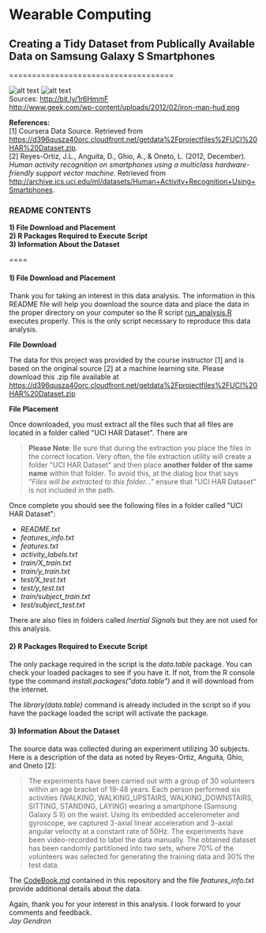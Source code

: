 # Wearable Computing
## Creating a Tidy Dataset from Publically Available Data on Samsung Galaxy S Smartphones
====================================

![alt text](http://icons.iconarchive.com/icons/jonathan-rey/devices-pack-3/256/Smartphone-Android-Jelly-Bean-Samsung-Galaxy-S4-icon.png) ![alt text](http://www.geek.com/wp-content/uploads/2012/02/iron-man-hud.png)  
Sources: http://bit.ly/1r6HmmF  
http://www.geek.com/wp-content/uploads/2012/02/iron-man-hud.png  

**References:**  
[1] Coursera Data Source. Retrieved from https://d396qusza40orc.cloudfront.net/getdata%2Fprojectfiles%2FUCI%20HAR%20Dataset.zip.  
[2] Reyes-Ortiz, J.L., Anguita, D., Ghio, A., & Oneto, L. (2012, December). *Human activity recognition on smartphones using a multiclass hardware-friendly support vector machine.* Retrieved from http://archive.ics.uci.edu/ml/datasets/Human+Activity+Recognition+Using+Smartphones.  
  
 
### README CONTENTS 

**1) File Download and Placement**  
**2) R Packages Required to Execute Script**  
**3) Information About the Dataset**

====  

#### 1) File Download and Placement  

Thank you for taking an interest in this data analysis. The information in this README file will help you download the source data and place the data in the proper directory on your computer so the R script [run_analysis.R](../master/run_analysis.R) executes properly. This is the only script necessary to reproduce this data analysis.

**File Download**

The data for this project was provided by the course instructor [1] and is based on the original source [2] at a machine learning site. Please download this .zip file available at https://d396qusza40orc.cloudfront.net/getdata%2Fprojectfiles%2FUCI%20HAR%20Dataset.zip 

**File Placement**

Once downloaded, you must extract all the files such that all files are located in a folder called "UCI HAR Dataset". There are 

>**Please Note**: Be sure that during the extraction you place the files in the correct location. Very often, the file extraction utility will create a folder "UCI HAR Dataset" and then place **another folder of the same name** within that folder. To avoid this, at the dialog box that says *"Files will be extracted to this folder..."* ensure that "UCI HAR Dataset" is not included in the path.

Once complete you should see the following files in a folder called "UCI HAR Dataset":
* *README.txt*
* *features_info.txt*
* *features.txt*
* *activity_labels.txt*
* *train/X_train.txt*
* *train/y_train.txt*
* *test/X_test.txt*
* *test/y_test.txt*
* *train/subject_train.txt*
* *test/subject_test.txt*

There are also files in folders called *Inertial Signals* but they are not used for this analysis.

#### 2) R Packages Required to Execute Script

The only package required in the script is the *data.table* package. You can check your loaded packages to see if you have it. If not, from the R console type the command *install.packages("data.table")* and it will download from the internet. 

The *library(data.table)* command is already included in the script so if you have the package loaded the script will activate the package.

#### 3) Information About the Dataset

The source data was collected during an experiment utilizing 30 subjects. Here is a description of the data as noted by Reyes-Ortiz, Anguita, Ghio, and Oneto [2]:

>The experiments have been carried out with a group of 30 volunteers within an age bracket of 19-48 years. Each person performed six activities (WALKING, WALKING_UPSTAIRS, WALKING_DOWNSTAIRS, SITTING, STANDING, LAYING) wearing a smartphone (Samsung Galaxy S II) on the waist. Using its embedded accelerometer and gyroscope, we captured 3-axial linear acceleration and 3-axial angular velocity at a constant rate of 50Hz. The experiments have been video-recorded to label the data manually. The obtained dataset has been randomly partitioned into two sets, where 70% of the volunteers was selected for generating the training data and 30% the test data. 

The [CodeBook.md](../master/Codebook.md) contained in this repository and the file *features_info.txt* provide additional details about the data.

Again, thank you for your interest in this analysis. I look forward to your comments and feedback.  
*Jay Gendron*